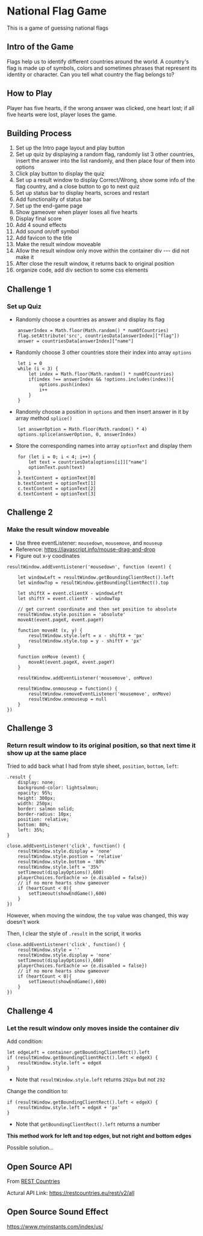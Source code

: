 # National Flag Game

This is a game of guessing national flags

## Intro of the Game

Flags help us to identify different countries around the world. A country's flag is made up of symbols, colors and sometimes phrases that represent its identity or character. Can you tell what country the flag belongs to?

## How to Play

Player has five hearts, if the wrong answer was clicked, one heart lost; if all five hearts were lost, player loses the game. 

## Building Process

1. Set up the Intro page layout and play button
2. Set up quiz by displaying a random flag, randomly list 3 other countries, insert the answer into the list randomly, and then place four of them into options
3. Click play button to display the quiz
4. Set up a result window to display Correct/Wrong, show some info of the flag country, and a close button to go to next quiz
5. Set up status bar to display hearts, scroes and restart
6. Add functionality of status bar
7. Set up the end-game page
8. Show gameover when player loses all five hearts
9. Display final score
10. Add 4 sound effects 
11. Add sound on/off symbol
12. Add favicon to the title
13. Make the result window moveable
14. Allow the result window only move within the container div --- did not make it
15. After close the result window, it returns back to original position
16. organize code, add div section to some css elements

## Challenge 1 

### Set up Quiz

- Randomly choose a countries as answer and display its flag
```
    answerIndex = Math.floor(Math.random() * numOfCountries)
    flag.setAttribute('src', countriesData[answerIndex]["flag"])
    answer = countriesData[answerIndex]["name"]
```
- Randomly choose 3 other countries store their index into array `options`
```
    let i = 0
    while (i < 3) {
        let index = Math.floor(Math.random() * numOfCountries)
        if(index !== answerIndex && !options.includes(index)){
            options.push(index)
            i++
        }
    }
```
- Randomly choose a position in `options` and then insert answer in it by array method `splice()`
```
    let answerOption = Math.floor(Math.random() * 4)
    options.splice(answerOption, 0, answerIndex)
```
- Store the corresponding names into array `optionText` and display them
```
    for (let i = 0; i < 4; i++) {
        let text = countriesData[options[i]]["name"]
        optionText.push(text)
    }
    a.textContent = optionText[0]
    b.textContent = optionText[1]
    c.textContent = optionText[2]
    d.textContent = optionText[3] 
```

## Challenge 2

### Make the result window moveable

- Use three eventListener: `mousedown`, `mousemove`, and `mouseup`
- Reference: https://javascript.info/mouse-drag-and-drop
- Figure out x-y coodinates

```
resultWindow.addEventListener('mousedown', function (event) {

    let windowLeft = resultWindow.getBoundingClientRect().left
    let windowTop = resultWindow.getBoundingClientRect().top
    
    let shiftX = event.clientX - windowLeft
    let shiftY = event.clientY - windowTop

    // get current coordinate and then set position to absolute
    resultWindow.style.position = 'absolute'
    moveAt(event.pageX, event.pageY)

    function moveAt (x, y) {
        resultWindow.style.left = x - shiftX + 'px'
        resultWindow.style.top = y - shiftY + 'px'  
    }

    function onMove (event) {
        moveAt(event.pageX, event.pageY)
    }    
    
    resultWindow.addEventListener('mousemove', onMove)
    
    resultWindow.onmouseup = function() {
        resultWindow.removeEventListener('mousemove', onMove)
        resultWindow.onmouseup = null
    }
})
```

## Challenge 3

### Return result window to its original position, so that next time it show up at the same place

Tried to add back what I had from style sheet, `position`, `bottom`, `left`:
```
.result {
    display: none;
    background-color: lightsalmon;
    opacity: 95%;
    height: 300px;
    width: 250px;
    border: salmon solid;
    border-radius: 10px;
    position: relative;
    bottom: 80%;
    left: 35%;
}
```
```
close.addEventListener('click', function() {
    resultWindow.style.display = 'none'
    resultWindow.style.postion = 'relative'
    resultWindow.style.bottom = '80%'
    resultWindow.style.left = '35%'
    setTimeout(displayOptions(),600)
    playerChoices.forEach(e => {e.disabled = false})
    // if no more hearts show gameover
    if (heartCount < 0){
        setTimeout(showEndGame(),600)
    }
})
```


However, when moving the window, the `top` value was changed, this way doesn't work

Then, I clear the style of `.result` in the script, it works 

```
close.addEventListener('click', function() {
    resultWindow.style = ''
    resultWindow.style.display = 'none'
    setTimeout(displayOptions(),600)
    playerChoices.forEach(e => {e.disabled = false})
    // if no more hearts show gameover
    if (heartCount < 0){
        setTimeout(showEndGame(),600)
    }
})
```

## Challenge 4

### Let the result window only moves inside the container div

Add condition: 
```
let edgeLeft = container.getBoundingClientRect().left
if (resultWindow.getBoundingClientRect().left < edgeX) {
    resultWindow.style.left = edgeX
}
```

* Note that `resultWindow.style.left` returns `292px` but not `292`

Change the condition to: 
```
if (resultWindow.getBoundingClientRect().left < edgeX) {
    resultWindow.style.left = edgeX + 'px'
}
```

* Note that `getBoundingClientRect().left` returns a number

__This method work for left and top edges, but not right and bottom edges__

Possible solution...


## Open Source API

From [REST Countries](https://restcountries.eu/)

Actural API Link: https://restcountries.eu/rest/v2/all

## Open Source Sound Effect

https://www.myinstants.com/index/us/